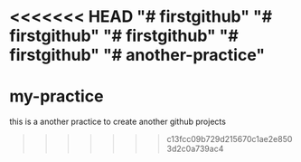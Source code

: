 <<<<<<< HEAD
"# firstgithub" 
"# firstgithub" 
"# firstgithub" 
"# firstgithub" 
"# another-practice" 
=======
# my-practice
this is a another practice to create another github projects
>>>>>>> c13fcc09b729d215670c1ae2e8503d2c0a739ac4
